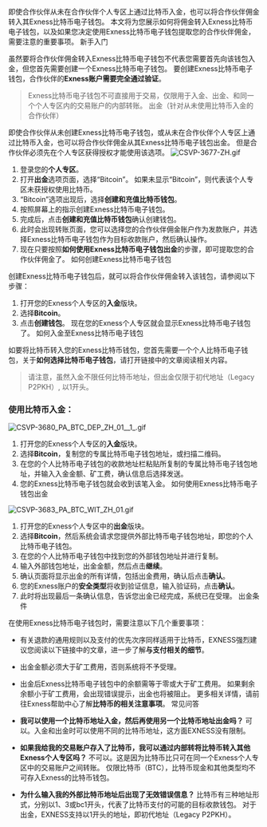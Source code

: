 
即使合作伙伴从未在合作伙伴个人专区上通过比特币入金，也可以将合作伙伴佣金转入其Exness比特币电子钱包。 本文将为您展示如何将佣金转入Exness比特币电子钱包，以及如果您决定使用Exness比特币电子钱包提取您的合作伙伴佣金，需要注意的重要事项。
新手入门
 
虽然要将合作伙伴佣金转入Exness比特币电子钱包不代表您需要首先向该钱包入金，但您首先需要创建一个Exness比特币电子钱包。 要创建Exness比特币电子钱包，合作伙伴的**Exness账户需要完全通过验证**。
> Exness比特币电子钱包不可直接用于交易，仅限用于入金、出金、和同一个个人专区内的交易账户的内部转账。
出金（针对从未使用比特币入金的合作伙伴）
 
即使合作伙伴从未创建Exness比特币电子钱包，或从未在合作伙伴个人专区上通过比特币入金，也可以将合作伙伴佣金从其Exness比特币电子钱包出金。 但是合作伙伴必须先在个人专区获得授权才能使用该选项。
![CSVP-3677-ZH.gif](https://get.exnessaffiliates.help/hc/article_attachments/6570503054610/CSVP-3677-ZH.gif)
1. 登录您的**个人专区**。
2. 打开**出金**选项页面，选择“Bitcoin”。 如果未显示“Bitcoin”，则代表该个人专区未获授权使用比特币。
3. “Bitcoin”选项出现后，选择**创建和充值比特币钱包**。
4. 按照屏幕上的指示创建Exness比特币电子钱包。
5. 完成后，点击**创建和充值比特币钱包**确认创建钱包。
6. 此时会出现转账页面，您可以选择您的合作伙伴佣金账户作为发款账户，并选择Exness比特币电子钱包作为目标收款账户，然后确认操作。
7. 现在只要按照**如何使用Exness比特币电子钱包出金**的步骤，即可提取您的合作伙伴佣金了。
如何创建Exness比特币电子钱包
 
创建Exness比特币电子钱包后，就可以将合作伙伴佣金转入该钱包，请参阅以下步骤：
1. 打开您的Exness个人专区的**入金**版块。
2. 选择**Bitcoin**。
3. 点击**创建钱包**。
现在您的Exness个人专区就会显示Exness比特币电子钱包了。
如何入金至Exness比特币电子钱包
 
如要将比特币转入您的Exness比特币钱包，您首先需要一个个人比特币电子钱包，关于**如何选择比特币电子钱包**，请打开链接中的文章阅读相关内容。
> 请注意，虽然入金不限任何比特币地址，但出金仅限于初代地址（Legacy P2PKH）, 以1开头。
### 使用比特币入金： ###
![CSVP-3680_PA_BTC_DEP_ZH_01__1_.gif](https://get.exnessaffiliates.help/hc/article_attachments/6570505392274/CSVP-3680_PA_BTC_DEP_ZH_01__1_.gif)
1. 打开您的Exness个人专区的**入金**版块。
2. 选择**Bitcoin**，复制您的专属比特币电子钱包地址，或扫描二维码。
3. 在您的个人比特币电子钱包的收款地址栏粘贴所复制的专属比特币电子钱包地址，并输入入金金额、矿工费，确认信息后选择发送。
4. 您的Exness比特币电子钱包就会收到该笔入金。
如何使用Exness比特币电子钱包出金
 
![CSVP-3683_PA_BTC_WIT_ZH_01.gif](https://get.exnessaffiliates.help/hc/article_attachments/6570536010514/CSVP-3683_PA_BTC_WIT_ZH_01.gif)
1. 打开您的Exness个人专区中的**出金**版块。
2. 选择**Bitcoin**，然后系统会请求您提供外部比特币电子钱包地址，即您的个人比特币电子钱包。
3. 在您的个人比特币电子钱包中找到您的外部钱包地址并进行复制。
4. 输入外部钱包地址，出金金额，然后点击**继续**。
5. 确认页面将显示出金的所有详情，包括出金费用，确认后点击**确认**。
6. 您的Exness账户的**安全类型**将收到验证信息，输入验证码，点击**确认**。
7. 此时将出现最后一条确认信息，告诉您出金已经完成，系统已在受理。
出金条件
 
在使用Exness比特币电子钱包时，需要注意以下几个重要事项：
* 有关退款的通用规则以及支付的优先次序同样适用于比特币，EXNESS强烈建议您阅读以下链接中的文章，进一步了解**与支付相关的细节**。
* 出金金额必须大于矿工费用，否则系统将不予受理。
* 出金后Exness比特币电子钱包中的余额需等于零或大于矿工费用。 如果剩余余额小于矿工费用，会出现错误提示，出金也将被阻止。
更多相关详情，请前往Exness帮助中心了解**比特币的相关注意事项**。
常见问答
 
* **我可以使用一个比特币地址入金，然后再使用另一个比特币地址出金吗？**
可以。入金和出金时可以使用不同的比特币地址，这方面EXNESS没有限制。
* **如果我给我的交易账户存入了比特币，我可以通过内部转将比特币转入其他Exness个人专区吗？**
不可以。这是因为比特币比只可在同一个Exness个人专区中的交易账户之间转账。
仅限比特币（BTC），比特币现金和其他类型均不可存入Exness的比特币钱包。
* **为什么输入我的外部比特币地址后出现了无效错误信息？**
比特币有三种地址形式，分别以1、3或bc1开头，代表了比特币支付的可能的目标收款钱包。 对于出金，EXNESS支持以1开头的地址，即初代地址（Legacy P2PKH）。
